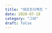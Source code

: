 ```yaml
---
title: "에프트이펙트 "
date: 2020-07-18
category: "그외"
draft: false
---
```






<!--stackedit_data:
eyJoaXN0b3J5IjpbMTY2MzQ2MTQ2Nyw2MTYxMzQ1NywtMjA1Mj
UxNDEzNSwxMDE0NDQzNzgyLC05MDY2ODUyMTcsNTk1MjM0MDI4
LDQ2ODI1NzE3Myw4OTY2NTk2MzQsLTE3Nzg1OTIxNzEsLTE2NT
k1MDkwODksLTE1NDc5NDQxMzUsLTExNzA4NjU0OSwxNzM2Mjk2
MDA3LC0xMTE1MTUxMTg5LDE1MDkxNzgwMjIsNjQzNjMyODM5LD
E3NjMxMDI2MjAsMTM0Mjg3MTgzNCwtNDk2NDM3NzM1LDE4NDE4
NDM5OTVdfQ==
-->